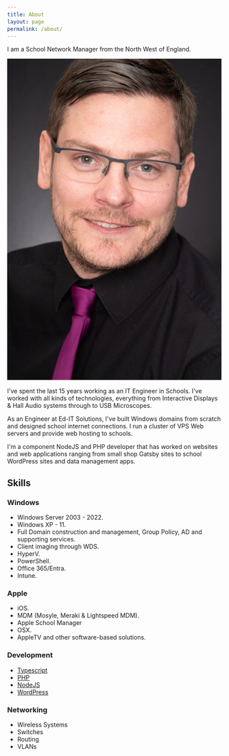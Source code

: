 ```yaml
---
title: About
layout: page
permalink: /about/
---
```

I am a School Network Manager from the North West of England.

![Adam Laycock](/assets/profile.jpg)

I've spent the last 15 years working as an IT Engineer in Schools. I've worked with all kinds of technologies, everything from Interactive Displays & Hall Audio systems through to USB Microscopes.

As an Engineer at Ed-IT Solutions, I've built Windows domains from scratch and designed school internet connections. I run a cluster of VPS Web servers and provide web hosting to schools.

I'm a component NodeJS and PHP developer that has worked on websites and web applications ranging from small shop Gatsby sites to school WordPress sites and data management apps.

## Skills

### Windows

 - Windows Server 2003 - 2022.
 - Windows XP - 11.
 - Full Domain construction and management, Group Policy, AD and supporting services.
 - Client imaging through WDS.
 - HyperV.
 - PowerShell.
 - Office 365/Entra.
 - Intune.

### Apple

 - iOS.
 - MDM (Mosyle, Meraki & Lightspeed MDM).
 - Apple School Manager
 - OSX.
 - AppleTV and other software-based solutions.

### Development

 - [Typescript](/articles/typescript)
 - [PHP](/articles/php)
 - [NodeJS](/articles/node)
 - [WordPress](/articles/wordpress)

### Networking

 - Wireless Systems
 - Switches
 - Routing
 - VLANs